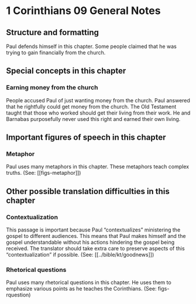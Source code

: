 # 1 Corinthians 09 General Notes
## Structure and formatting

Paul defends himself in this chapter. Some people claimed that he was trying to gain financially from the church.

## Special concepts in this chapter

### Earning money from the church
People accused Paul of just wanting money from the church. Paul answered that he rightfully could get money from the church. The Old Testament taught that those who worked should get their living from their work. He and Barnabas purposefully never used this right and earned their own living.

## Important figures of speech in this chapter

### Metaphor
Paul uses many metaphors in this chapter. These metaphors teach complex truths. (See: [[figs-metaphor]])

## Other possible translation difficulties in this chapter

### Contextualization
This passage is important because Paul “contextualizes” ministering the gospel to different audiences. This means that Paul makes himself and the gospel understandable without his actions hindering the gospel being received. The translator should take extra care to preserve aspects of this “contextualization” if possible. (See: [[../bible/kt/goodnews]])

### Rhetorical questions
Paul uses many rhetorical questions in this chapter. He uses them to emphasize various points as he teaches the Corinthians. (See: figs-rquestion)